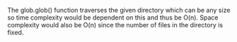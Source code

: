 The glob.glob() function traverses the given directory which can be any size so time complexity would be dependent on this and thus be O(n).
Space complexity would also be O(n) since the number of files in the directory is fixed.